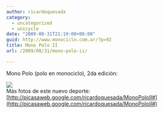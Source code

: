 ```yaml
---
author: ricardoquesada
category:
  - uncategorized
  - unicycle
date: "2009-08-31T21:19:00+00:00"
guid: http://www.monociclo.com.ar/?p=92
title: Mono Polo II
url: /2009/08/31/mono-polo-ii/

---
```

Mono Polo (polo en monociclo), 2da edición:

[![](http://lh6.ggpht.com/_7Tp7oCOlWFE/Spvar21PngI/AAAAAAAAXgc/feTQzGDvFWs/s400/IMG_3937.JPG)](http://lh6.ggpht.com/_7Tp7oCOlWFE/Spvar21PngI/AAAAAAAAXgc/feTQzGDvFWs/s400/IMG_3937.JPG)  
Más fotos de este nuevo deporte:  
[http://picasaweb.google.com/ricardoquesada/MonoPoloII#](http://picasaweb.google.com/ricardoquesada/MonoPoloII#)
